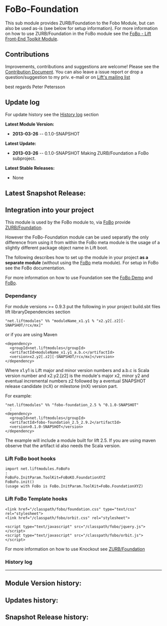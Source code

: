FoBo-Foundation
=================

This sub module provides ZURB/Foundation to the Fobo Module, but can also be used as-is (see below for setup information).
For more information on how to use ZURB/Foundation in the FoBo module see the [FoBo - Lift Front-End Toolkit Module](https://github.com/karma4u101/FoBo).

Contributions
------
Improvements, contributions and suggestions are welcome! Please see the [Contribution Document](https://github.com/karma4u101/FoBo/blob/master/CONTRIBUTING.md). You can also leave a issue report or drop a question/suggestion to my priv. e-mail or on [Lift's mailing list](http://groups.google.com/group/liftweb/) 

best regards 
Peter Petersson 

Update log
----------

For update history see the [History log](https://github.com/karma4u101/FoBo/tree/master/Foundation#history-log) section

**Latest Module Version:**
- **2013-03-26** -- 0.1.0-SNAPSHOT 

**Latest Update:**
- **2013-03-26** -- 0.1.0-SNAPSHOT Making ZURB/Foundation a FoBo subproject.

**Latest Stable Releases:**
- None

**Latest Snapshot Release:**
- 


Integration into your project 
-------------------------------

This module is used by the FoBo module to, via [FoBo](https://github.com/karma4u101/FoBo/blob/master/README.md) provide [ZURB/Foundation](http://foundation.zurb.com/). 

However the FoBo-Foundation module can be used separatly the only difference from using it from within the FoBo meta module is the usage of a slightly different package object name in Lift boot. 

The following describes how to set up the module in your project **as a separate module** (without using the [FoBo](https://github.com/karma4u101/FoBo/blob/master/README.md) meta module). For setup in FoBo see the FoBo documentation.

For more information on how to use Foundation see the [FoBo Demo](http://www.media4u101.se/fobo-lift-template-demo/) and [FoBo](https://github.com/karma4u101/FoBo/blob/master/README.md).  


### Dependancy

For module versions >= 0.9.3 put the following in your project build.sbt files lift libraryDependencies section 

    "net.liftmodules" %% "moduleName_x1.y1 % "x2.y2[.z2][-SNAPSHOT/rcx/mx]"

or if you are using Maven

    <dependency>
      <groupId>net.liftmodules</groupId>
      <artifactId>moduleName_x1.y1_a.b.c</artifactId>
      <version>x2.y2[.z2][-SNAPSHOT/rcx/mx]</version>
    </dependency>

Where x1.y1 is Lift major and minor version numbers and a.b.c is Scala
version number and x2.y2.[z2] is the module's major x2, minor y2 and
eventual incremental numbers z2 followed by a eventual SNAPSHOT 
release candidate (rcX) or milestone (mX) version part.

For example:

    "net.liftmodules" %% "fobo-foundation_2.5 % "0.1.0-SNAPSHOT"
      :
    <dependency>
      <groupId>net.liftmodules</groupId>
      <artifactId>fobo-foundation_2.5_2.9.2</artifactId>
      <version>0.1.0-SNAPSHOT</version>
    </dependency>

The example will include a module built for lift 2.5. If you are using maven observe that the artifact id also needs the Scala version.

### Lift FoBo boot hooks

    import net.liftmodules.FoBoFo 
    :
    FoBoFo.InitParam.ToolKit=FoBoKO.FoundationXYZ 
    FoBoFo.init()
    (usage with FoBo is FoBo.InitParam.ToolKit=FoBo.FoundationXYZ)   

### Lift FoBo Template hooks

    <link href="/classpath/fobo/foundation.css" type="text/css" rel="stylesheet">
    <link href="/classpath/fobo/orbit.css" rel="stylesheet">	
    
    <script type="text/javascript" src="/classpath/fobo/jquery.js"></script> 
    <script type="text/javascript" src="/classpath/fobo/orbit.js"></script>

For more information on how to use Knockout see [ZURB/Foundation](http://foundation.zurb.com/)


### History log
----------------

**Module Version history:**
-

**Updates history:**
- 

**Snapshot Release history:**
- 


